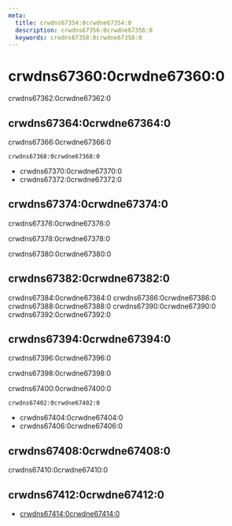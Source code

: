 ```yaml
---
meta:
  title: crwdns67354:0crwdne67354:0
  description: crwdns67356:0crwdne67356:0
  keywords: crwdns67358:0crwdne67358:0
---
```


# crwdns67360:0crwdne67360:0

crwdns67362:0crwdne67362:0

<entry-ad />

## crwdns67364:0crwdne67364:0

crwdns67366:0crwdne67366:0

`crwdns67368:0crwdne67368:0`

- crwdns67370:0crwdne67370:0
- crwdns67372:0crwdne67372:0

## crwdns67374:0crwdne67374:0

crwdns67376:0crwdne67376:0

  crwdns67378:0crwdne67378:0

  crwdns67380:0crwdne67380:0

## crwdns67382:0crwdne67382:0

crwdns67384:0crwdne67384:0
<alert type="success">crwdns67386:0crwdne67386:0</alert>
<alert type="info">crwdns67388:0crwdne67388:0</alert>
<alert type="warning">crwdns67390:0crwdne67390:0</alert>
<alert type="error">crwdns67392:0crwdne67392:0</alert>

## crwdns67394:0crwdne67394:0

crwdns67396:0crwdne67396:0

  crwdns67398:0crwdne67398:0

  crwdns67400:0crwdne67400:0

  `crwdns67402:0crwdne67402:0`

- crwdns67404:0crwdne67404:0
- crwdns67406:0crwdne67406:0

## crwdns67408:0crwdne67408:0

crwdns67410:0crwdne67410:0

## crwdns67412:0crwdne67412:0

- [crwdns67414:0crwdne67414:0]()

<backmatter />
